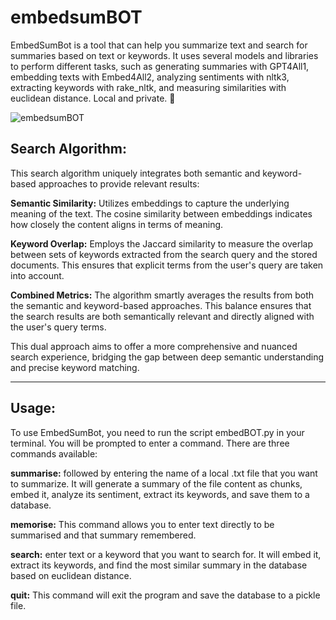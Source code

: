 # embedsumBOT

EmbedSumBot is a tool that can help you summarize text and search for summaries based on text or keywords. It uses several models and libraries to perform different tasks, such as generating summaries with GPT4All1, embedding texts with Embed4All2, analyzing sentiments with nltk3, extracting keywords with rake_nltk, and measuring similarities with euclidean distance. Local and private. 💅

![embedsumBOT](https://github.com/EveryOneIsGross/embedsumBOT/assets/23621140/f9257814-e4a2-4c63-ada1-5788173c1c99)

## Search Algorithm:

This search algorithm uniquely integrates both semantic and keyword-based approaches to provide relevant results:

**Semantic Similarity:** Utilizes embeddings to capture the underlying meaning of the text. The cosine similarity between embeddings indicates how closely the content aligns in terms of meaning.

**Keyword Overlap:** Employs the Jaccard similarity to measure the overlap between sets of keywords extracted from the search query and the stored documents. This ensures that explicit terms from the user's query are taken into account.

**Combined Metrics:** The algorithm smartly averages the results from both the semantic and keyword-based approaches. This balance ensures that the search results are both semantically relevant and directly aligned with the user's query terms.

This dual approach aims to offer a more comprehensive and nuanced search experience, bridging the gap between deep semantic understanding and precise keyword matching.

---

## Usage:

To use EmbedSumBot, you need to run the script embedBOT.py in your terminal. You will be prompted to enter a command. There are three commands available:

**summarise:** followed by entering the name of a local .txt file that you want to summarize. It will generate a summary of the file content as chunks, embed it, analyze its sentiment, extract its keywords, and save them to a database.

**memorise:** This command allows you to enter text directly to be summarised and that summary remembered.

**search:** enter text or a keyword that you want to search for. It will embed it, extract its keywords, and find the most similar summary in the database based on euclidean distance.

**quit:** This command will exit the program and save the database to a pickle file.


